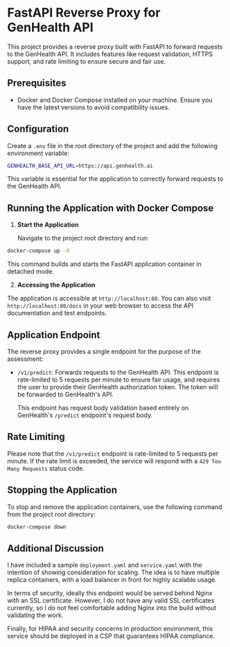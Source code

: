 # FastAPI Reverse Proxy for GenHealth API

This project provides a reverse proxy built with FastAPI to forward requests to the GenHealth API. It includes features like request validation, HTTPS support, and rate limiting to ensure secure and fair use.

## Prerequisites

- Docker and Docker Compose installed on your machine. Ensure you have the latest versions to avoid compatibility issues.

## Configuration

Create a `.env` file in the root directory of the project and add the following environment variable:

```bash
GENHEALTH_BASE_API_URL=https://api.genhealth.ai
```


This variable is essential for the application to correctly forward requests to the GenHealth API.

## Running the Application with Docker Compose

1. **Start the Application**

   Navigate to the project root directory and run:

```bash
docker-compose up -d
```

This command builds and starts the FastAPI application container in detached mode.

2. **Accessing the Application**

The application is accessible at `http://localhost:80`. You can also visit `http://localhost:80/docs` in your web browser to access the API documentation and test endpoints.

## Application Endpoint

The reverse proxy provides a single endpoint for the purpose of the assessment:

- `/v1/predict`: Forwards requests to the GenHealth API. This endpoint is rate-limited to 5 requests per minute to ensure fair usage, and requires the user to provide their GenHealth authorization token. The token will be forwarded to GenHealth's API.

    This endpoint has request body validation based entirely on GenHealth's `/predict` endpoint's request body. 

## Rate Limiting

Please note that the `/v1/predict` endpoint is rate-limited to 5 requests per minute. If the rate limit is exceeded, the service will respond with a `429 Too Many Requests` status code.

## Stopping the Application

To stop and remove the application containers, use the following command from the project root directory:

```bash
docker-compose down
```

## Additional Discussion

I have included a sample `deployment.yaml` and `service.yaml` with the intention of showing consideration for scaling. The idea is to have multiple replica containers, with a load balancer in front for highly scalable usage.

In terms of security, ideally this endpoint would be served behind Nginx with an SSL certificate. However, I do not have any valid SSL certificates currently, so I do not feel comfortable adding Nginx into the build without validating the work.

Finally, for HIPAA and security concerns in production environment, this service should be deployed in a CSP that guarantees HIPAA compliance.